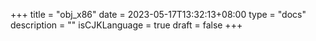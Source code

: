 +++
title = "obj_x86"
date = 2023-05-17T13:32:13+08:00
type = "docs"
description = ""
isCJKLanguage = true
draft = false
+++